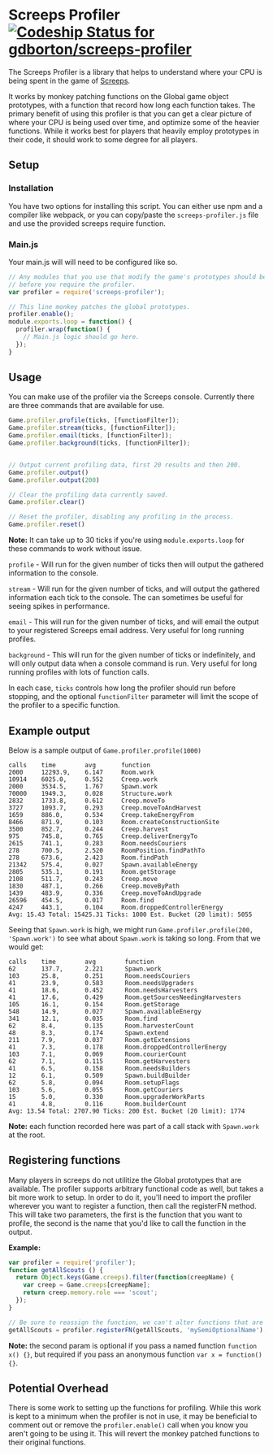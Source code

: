 # Screeps Profiler [ ![Codeship Status for gdborton/screeps-profiler](https://codeship.com/projects/bd2a3c50-e9f2-0132-f68f-4602e60b2e9f/status?branch=master)](https://codeship.com/projects/83021)

The Screeps Profiler is a library that helps to understand where your CPU is being spent in the game of [Screeps](https://screeps.com).

It works by monkey patching functions on the Global game object prototypes, with a function that record how long each function takes.  The primary benefit of using this profiler is that you can get a clear picture of where your CPU is being used over time, and optimize some of the heavier functions.  While it works best for players that heavily employ prototypes in their code, it should work to some degree for all players.

## Setup

### Installation

You have two options for installing this script.  You can either use npm and a compiler like webpack, or you can copy/paste the `screeps-profiler.js` file and use the provided screeps require function.

### Main.js

Your main.js will will need to be configured like so.

```javascript
// Any modules that you use that modify the game's prototypes should be require'd
// before you require the profiler.
var profiler = require('screeps-profiler');

// This line monkey patches the global prototypes.
profiler.enable();
module.exports.loop = function() {
  profiler.wrap(function() {
    // Main.js logic should go here.
  });
}
```

## Usage

You can make use of the profiler via the Screeps console.  Currently there are three commands that are available for use.

```javascript
Game.profiler.profile(ticks, [functionFilter]);
Game.profiler.stream(ticks, [functionFilter]);
Game.profiler.email(ticks, [functionFilter]);
Game.profiler.background(ticks, [functionFilter]);


// Output current profiling data, first 20 results and then 200.
Game.profiler.output()
Game.profiler.output(200)

// Clear the profiling data currently saved.
Game.profiler.clear()

// Reset the profiler, disabling any profiling in the process.
Game.profiler.reset()

```

**Note:** It can take up to 30 ticks if you're using `module.exports.loop` for these commands to work without issue.

`profile` - Will run for the given number of ticks then will output the gathered information to the console.

`stream` - Will run for the given number of ticks, and will output the gathered information each tick to the console.  The can sometimes be useful for seeing spikes in performance.

`email` - This will run for the given number of ticks, and will email the output to your registered Screeps email address.  Very useful for long running profiles.

`background` - This will run for the given number of ticks or indefinitely, and will only output data when a console command is run.  Very useful for long running profiles with lots of function calls.

In each case, `ticks` controls how long the profiler should run before stopping, and the optional `functionFilter` parameter will limit the scope of the profiler to a specific function.

## Example output

Below is a sample output of `Game.profiler.profile(1000)`

```
calls    time        avg       function
2000     12293.9,    6.147     Room.work
10914    6025.0,     0.552     Creep.work
2000     3534.5,     1.767     Spawn.work
70000    1949.3,     0.028     Structure.work
2832     1733.8,     0.612     Creep.moveTo
3727     1093.7,     0.293     Creep.moveToAndHarvest
1659     886.0,      0.534     Creep.takeEnergyFrom
8466     871.9,      0.103     Room.createConstructionSite
3500     852.7,      0.244     Creep.harvest
975      745.8,      0.765     Creep.deliverEnergyTo
2615     741.1,      0.283     Room.needsCouriers
278      700.5,      2.520     RoomPosition.findPathTo
278      673.6,      2.423     Room.findPath
21342    575.4,      0.027     Spawn.availableEnergy
2805     535.1,      0.191     Room.getStorage
2108     511.7,      0.243     Creep.move
1830     487.1,      0.266     Creep.moveByPath
1439     483.9,      0.336     Creep.moveToAndUpgrade
26596    454.5,      0.017     Room.find
4247     443.1,      0.104     Room.droppedControllerEnergy
Avg: 15.43 Total: 15425.31 Ticks: 1000 Est. Bucket (20 limit): 5055
```

Seeing that `Spawn.work` is high, we might run `Game.profiler.profile(200, 'Spawn.work')` to see what about `Spawn.work` is taking so long.  From that we would get:

```
calls    time        avg        function
62       137.7,      2.221      Spawn.work
103      25.8,       0.251      Room.needsCouriers
41       23.9,       0.583      Room.needsUpgraders
41       18.6,       0.452      Room.needsHarvesters
41       17.6,       0.429      Room.getSourcesNeedingHarvesters
105      16.1,       0.154      Room.getStorage
548      14.9,       0.027      Spawn.availableEnergy
341      12.1,       0.035      Room.find
62       8.4,        0.135      Room.harvesterCount
48       8.3,        0.174      Spawn.extend
211      7.9,        0.037      Room.getExtensions
41       7.3,        0.178      Room.droppedControllerEnergy
103      7.1,        0.069      Room.courierCount
62       7.1,        0.115      Room.getHarvesters
41       6.5,        0.158      Room.needsBuilders
12       6.1,        0.509      Spawn.buildBuilder
62       5.8,        0.094      Room.setupFlags
103      5.6,        0.055      Room.getCouriers
15       5.0,        0.330      Room.upgraderWorkParts
41       4.8,        0.116      Room.builderCount
Avg: 13.54 Total: 2707.90 Ticks: 200 Est. Bucket (20 limit): 1774
```

**Note:** each function recorded here was part of a call stack with `Spawn.work` at the root.

## Registering functions

Many players in screeps do not utilitize the Global prototypes that are available.  The profiler supports arbitrary functional code as well, but takes a bit more work to setup.
In order to do it, you'll need to import the profiler wherever you want to register a function, then call the registerFN method.  This will take two parameters, the first is the function that you want to profile, the second is the name that you'd like to call the function in the output.

**Example:**

```javascript
var profiler = require('profiler');
function getAllScouts () {
  return Object.keys(Game.creeps).filter(function(creepName) {
    var creep = Game.creeps[creepName];
    return creep.memory.role === 'scout';
  });
}

// Be sure to reassign the function, we can't alter functions that are passed.
getAllScouts = profiler.registerFN(getAllScouts, 'mySemiOptionalName');
```

**Note:** the second param is optional if you pass a named function `function x() {}`, but required if you pass an anonymous function `var x = function(){}`.

## Potential Overhead

There is some work to setting up the functions for profiling.  While this work is kept to a minimum when the profiler is not in use, it may be beneficial to comment out or remove the `profiler.enable()` call when you know you aren't going to be using it.  This will revert the monkey patched functions to their original functions.
